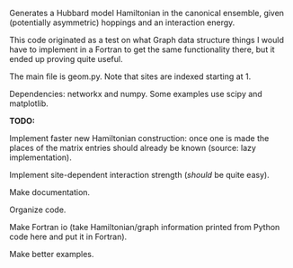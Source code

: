 Generates a Hubbard model Hamiltonian in the canonical ensemble, given (potentially asymmetric) hoppings and an interaction energy.

This code originated as a test on what Graph data structure things I would have to implement in a Fortran to get the same functionality there, but it ended up proving quite useful.

The main file is geom.py. Note that sites are indexed starting at 1.

Dependencies: networkx and numpy. Some examples use scipy and matplotlib.

**TODO:**

Implement faster new Hamiltonian construction: once one is made the places of the matrix entries should already be known (source: lazy implementation).

Implement site-dependent interaction strength (*should* be quite easy).

Make documentation.

Organize code.

Make Fortran io (take Hamiltonian/graph information printed from Python code here and put it in Fortran).

Make better examples.
